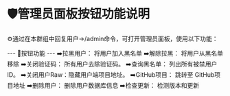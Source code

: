 🛡️管理员面板按钮功能说明
=================
⚙️通过在本群组中回复用户→/admin命令，可打开管理员面板，使用以下功能：

--- 🔘按钮功能 ---
➡️拉黑用户：     将用户加入黑名单
➡️解除拉黑：     将用户从黑名单移除
➡️关闭验证码：   所有用户去除验证码。
➡️查询黑名单：   列出所有被禁用户 ID。
➡️关闭用户Raw：隐藏用户端项目地址。
➡️GitHub项目：  跳转至 GitHub项目地址
➡️删除用户：     删除用户数据库信息
➡️检查更新：     检测版本和更新

